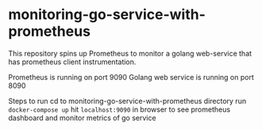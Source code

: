 # monitoring-go-service-with-prometheus
This repository spins up Prometheus to monitor a golang web-service that has prometheus client instrumentation.

Prometheus is running on port 9090
Golang web service is running on port 8090

Steps to run
cd to monitoring-go-service-with-prometheus directory
run `docker-compose up`
hit `localhost:9090` in browser to see prometheus dashboard and monitor metrics of go service
